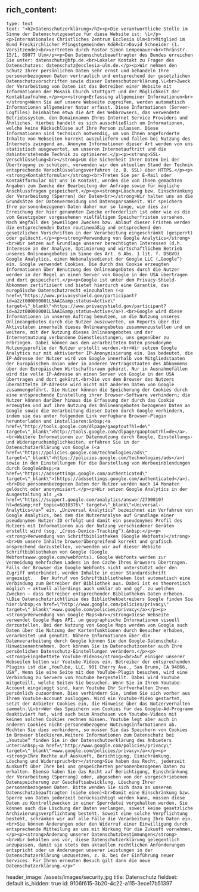 rich_content:
  -
    type: text
    text: "<h2>Datenschutzerklärung</h2><p>Die verantwortliche Stelle im Sinne der Datenschutzgesetze für diese Website ist: \L</p><p>Internationales Christliches Zentrum Ecclesia Ulm<br>Mitglied im Bund Freikirchlicher Pfingstgemeinden KdöR<br>David Schneider (1. Vorsitzende)<br>vertreten durch Pastor Simon Lempenauer<br>Thränstr. 15/1, 89077 Ulm</p><p>Den Datenschutzbeauftragter des Bundes erreichen Sie unter: datenschutz@bfp.de.<br>Lokaler Kontakt zu Fragen des Datenschutzes: datenschutz@ecclesia-ulm.de.</p><p>Wir nehmen den Schutz Ihrer persönlichen Daten sehr ernst und behandeln Ihre personenbezogenen Daten vertraulich und entsprechend der gesetzlichen Datenschutzvorschriften sowie dieser Datenschutzerklärung.\L<br>Zweck der Verarbeitung von Daten ist das Betreiben einer Website mit Informationen der Mosaik Church Stuttgart und der Möglichkeit der Kontaktaufnahme.</p><p><strong>Erfassung allgemeiner Informationen<br></strong>Wenn Sie auf unsere Webseite zugreifen, werden automatisch Informationen allgemeiner Natur erfasst. Diese Informationen (Server-Logfiles) beinhalten etwa die Art des Webbrowsers, das verwendete Betriebssystem, den Domainnamen Ihres Internet Service Providers und Ähnliches. Hierbei handelt es sich ausschließlich um Informationen, welche keine Rückschlüsse auf Ihre Person zulassen. Diese Informationen sind technisch notwendig, um von Ihnen angeforderte Inhalte von Webseiten korrekt auszuliefern und fallen bei Nutzung des Internets zwingend an. Anonyme Informationen dieser Art werden von uns statistisch ausgewertet, um unseren Internetauftritt und die dahinterstehende Technik zu optimieren.</p><p><strong>SSL-Verschlüsselung<br></strong>Um die Sicherheit Ihrer Daten bei der Übertragung zu schützen, verwenden wir dem aktuellen Stand der Technik entsprechende Verschlüsselungsverfahren (z. B. SSL) über HTTPS.</p><p><strong>Kontaktformular</strong><br>Treten Sie per E-Mail oder Kontaktformular mit uns in Kontakt, werden die von Ihnen gemachten Angaben zum Zwecke der Bearbeitung der Anfrage sowie für mögliche Anschlussfragen gespeichert.</p><p><strong>Löschung bzw. Einschränkung der Verarbeitung (Sperren) der Daten<br></strong>Wir halten uns an die Grundsätze der Datenvermeidung und Datensparsamkeit. Wir speichern Ihre personenbezogenen Daten daher nur so lange, wie dies zur Erreichung der hier genannten Zwecke erforderlich ist oder wie es die vom Gesetzgeber vorgesehenen vielfältigen Speicherfristen vorsehen. Nach Wegfall des jeweiligen Zweckes bzw. Ablauf dieser Fristen werden die entsprechenden Daten routinemäßig und entsprechend den gesetzlichen Vorschriften in der Verarbeitung eingeschränkt (gesperrt) oder gelöscht.</p><p><strong>Verwendung von Google Analytics</strong><br>Wir setzen auf Grundlage unserer berechtigten Interessen (d.h. Interesse an der Analyse, Optimierung und wirtschaftlichem Betrieb unseres Onlineangebotes im Sinne des Art. 6 Abs. 1 lit. f. DSGVO) Google Analytics, einen Webanalysedienst der Google LLC („Google“) ein. Google verwendet Cookies. Die durch das Cookie erzeugten Informationen über Benutzung des Onlineangebotes durch die Nutzer werden in der Regel an einen Server von Google in den USA übertragen und dort gespeichert.</p><p>Google ist unter dem Privacy-Shield-Abkommen zertifiziert und bietet hierdurch eine Garantie, das europäische Datenschutzrecht einzuhalten (<a href=\"https://www.privacyshield.gov/participant?id=a2zt000000001L5AAI&amp;status=Active\" target=\"_blank\">https://www.privacyshield.gov/participant?id=a2zt000000001L5AAI&amp;status=Active</a>).<br>Google wird diese Informationen in unserem Auftrag benutzen, um die Nutzung unseres Onlineangebotes durch die Nutzer auszuwerten, um Reports über die Aktivitäten innerhalb dieses Onlineangebotes zusammenzustellen und um weitere, mit der Nutzung dieses Onlineangebotes und der Internetnutzung verbundene Dienstleistungen, uns gegenüber zu erbringen. Dabei können aus den verarbeiteten Daten pseudonyme Nutzungsprofile der Nutzer erstellt werden.<br>Wir setzen Google Analytics nur mit aktivierter IP-Anonymisierung ein. Das bedeutet, die IP-Adresse der Nutzer wird von Google innerhalb von Mitgliedstaaten der Europäischen Union oder in anderen Vertragsstaaten des Abkommens über den Europäischen Wirtschaftsraum gekürzt. Nur in Ausnahmefällen wird die volle IP-Adresse an einen Server von Google in den USA übertragen und dort gekürzt.<br>Die von dem Browser des Nutzers übermittelte IP-Adresse wird nicht mit anderen Daten von Google zusammengeführt. Die Nutzer können die Speicherung der Cookies durch eine entsprechende Einstellung ihrer Browser-Software verhindern; die Nutzer können darüber hinaus die Erfassung der durch das Cookie erzeugten und auf ihre Nutzung des Onlineangebotes bezogenen Daten an Google sowie die Verarbeitung dieser Daten durch Google verhindern, indem sie das unter folgendem Link verfügbare Browser-Plugin herunterladen und installieren:&nbsp;<a href=\"http://tools.google.com/dlpage/gaoptout?hl=de\" target=\"_blank\">http://tools.google.com/dlpage/gaoptout?hl=de</a>.<br>Weitere Informationen zur Datennutzung durch Google, Einstellungs- und Widerspruchsmöglichkeiten, erfahren Sie in der Datenschutzerklärung von Google (<a href=\"https://policies.google.com/technologies/ads\" target=\"_blank\">https://policies.google.com/technologies/ads</a>) sowie in den Einstellungen für die Darstellung von Werbeeinblendungen durch Google&nbsp;<a href=\"https://adssettings.google.com/authenticated\" target=\"_blank\">(https://adssettings.google.com/authenticated</a>).<br>Die personenbezogenen Daten der Nutzer werden nach 14 Monaten gelöscht oder anonymisiert.</p><p>Wir setzen Google Analytics in der Ausgestaltung als „<a href=\"https://support.google.com/analytics/answer/2790010?hl=de&amp;ref_topic=6010376\" target=\"_blank\">Universal-Analytics</a>“ ein. „Universal Analytics“ bezeichnet ein Verfahren von Google Analytics, bei dem die Nutzeranalyse auf Grundlage einer pseudonymen Nutzer-ID erfolgt und damit ein pseudonymes Profil des Nutzers mit Informationen aus der Nutzung verschiedener Geräten erstellt wird (sog. „Cross-Device-Tracking“).&nbsp;</p><p><strong>Verwendung von Schriftbibliotheken (Google Webfonts)</strong><br>Um unsere Inhalte browserübergreifend korrekt und grafisch ansprechend darzustellen, verwenden wir auf dieser Website Schriftbibliotheken von Google (Google Webfontswww.google.com/webfonts). Google Webfonts werden zur Vermeidung mehrfachen Ladens in den Cache Ihres Browsers übertragen. Falls der Browser die Google Webfonts nicht unterstützt oder den Zugriff unterbindet, werden Inhalte in einer Standardschrift angezeigt.￼￼ Der Aufruf von Schriftbibliotheken löst automatisch eine Verbindung zum Betreiber der Bibliothek aus. Dabei ist es theoretisch möglich – aktuell allerdings auch unklar ob und ggf. zu welchen Zwecken – dass Betreiber entsprechender Bibliotheken Daten erheben. \LDie Datenschutzrichtlinie des Bibliothekbetreibers Google finden Sie hier:&nbsp;<a href=\"http://www.google.com/policies/privacy\" target=\"_blank\">www.google.com/policies/privacy</a></p><p><strong>Verwendung von Google Maps<br></strong>Diese Webseite verwendet Google Maps API, um geographische Informationen visuell darzustellen. Bei der Nutzung von Google Maps werden von Google auch Daten über die Nutzung der Kartenfunktionen durch Besucher erhoben, verarbeitet und genutzt. Nähere Informationen über die Datenverarbeitung durch Google können Sie den Google-Datenschutz- Hinweisenentnehmen. Dort können Sie im Datenschutzcenter auch Ihre persönlichen Datenschutz-Einstellungen verändern.</p><p><strong>Eingebettete YouTube-Videos</strong><br>Auf einigen unserer Webseiten betten wir Youtube-Videos ein. Betreiber der entsprechenden Plugins ist die „YouTube, LLC, 901 Cherry Ave., San Bruno, CA 94066, USA“. Wenn Sie eine Seite mit dem YouTube-Plugin besuchen, wird eine Verbindung zu Servern von Youtube hergestellt. Dabei wird Youtube mitgeteilt, welche Seiten Sie besuchen. Wenn Sie in Ihrem Youtube-Account eingeloggt sind, kann Youtube Ihr Surfverhalten Ihnen persönlich zuzuordnen. Dies verhindern Sie, indem Sie sich vorher aus Ihrem Youtube-Account ausloggen. Wird ein Youtube-Video gestartet, setzt der Anbieter Cookies ein, die Hinweise über das Nutzerverhalten sammeln.\L<br>Wer das Speichern von Cookies für das Google-Ad-Programm deaktiviert hat, wird auch beim Anschauen von Youtube-Videos mit keinen solchen Cookies rechnen müssen. Youtube legt aber auch in anderen Cookies nicht-personenbezogene Nutzungsinformationen ab. Möchten Sie dies verhindern, so müssen Sie das Speichern von Cookies im Browser blockieren.Weitere Informationen zum Datenschutz bei „Youtube“ finden Sie in der Datenschutzerklärung des Anbieters unter:&nbsp;<a href=\"http://www.google.com/policies/privacy\" target=\"_blank\">www.google.com/policies/privacy</a></p><p><strong>Ihre Rechte auf Auskunft, Berichtigung, Einschränkung, Löschung und Widerspruch<br></strong>Sie haben das Recht, jederzeit Auskunft über Ihre bei uns gespeicherten personenbezogenen Daten zu erhalten. Ebenso haben Sie das Recht auf Berichtigung, Einschränkung der Verarbeitung (Sperrung) oder, abgesehen von der vorgeschriebenen Datenspeicherung zur Geschäftsabwicklung, Löschung Ihrer personenbezogenen Daten. Bitte wenden Sie sich dazu an unseren Datenschutzbeauftragten (siehe oben)<br>Damit eine Einschränkung bzw. Sperre von Daten jederzeit berücksichtigt werden kann, müssen diese Daten zu Kontrollzwecken in einer Sperrdatei vorgehalten werden. Sie können auch die Löschung der Daten verlangen, soweit keine gesetzliche Archivierungsverpflichtung besteht. Soweit eine solche Verpflichtung besteht, schränken wir auf alle Fälle die Verarbeitung Ihre Daten ein.<br>Sie können Änderungen oder den Widerruf einer Einwilligung durch entsprechende Mitteilung an uns mit Wirkung für die Zukunft vornehmen.</p><p><strong>Änderung unserer Datenschutzbestimmungen</strong><br>Wir behalten uns vor, diese Datenschutzerklärung gelegentlich anzupassen, damit sie stets den aktuellen rechtlichen Anforderungen entspricht oder um Änderungen unserer Leistungen in der Datenschutzerklärung umzusetzen, z. B. bei der Einführung neuer Services. Für Ihren erneuten Besuch gilt dann die neue Datenschutzerklärung.</p>"
header_image: /assets/images/security.jpg
title: Datenschutz
fieldset: default
is_hidden: true
id: 9106f615-3b20-4c22-a115-3ece17b51397
